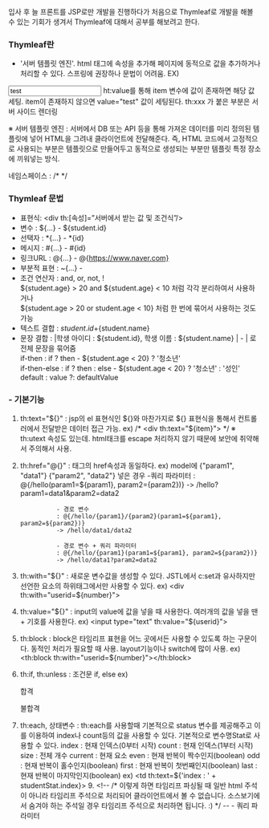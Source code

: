입사 후 늘 프론트를 JSP로만 개발을 진행하다가 처음으로 Thymleaf로 개발을 해볼 수 있는 기회가 생겨서 Thymleaf에 대해서 공부를 해보려고 한다.


  ### Thymleaf란
  - '서버 템플릿 엔진'. html 태그에 속성을 추가해 페이지에 동적으로 값을 추가하거나 처리할 수 있다. 스프링에 권장하나 문법이 어려움.
  EX)
  <input type="text" value="test" th:value="${item}"/>
  ht:value를 통해 item 변수에 값이 존재하면 해당 값 세팅.
  item이 존재하지 않으면 value="test" 값이 세팅된다.
  th:xxx 가 붙은 부분은 서버 사이드 렌더링 

  ※ 서버 템플릿 엔진 : 서버에서 DB 또는 API 등을 통해 가져온 데이터를 미리 정의된 템플릿에 넣어 HTML을 그려내 클라이언트에 전달해준다.
                     즉, HTML 코드에서 고정적으로 사용되는 부분은 템플릿으로 만들어두고 동적으로 생성되는 부분만 템플릿 특정 장소에 끼워넣는 방식.

  네임스페이스 : /* <html lang="ko" xmlns:th="http://www.thymeleaf.org"> */
  
  ### Thymleaf 문법
  - 표현식: <div th:[속성]=”서버에서 받는 값 및 조건식”/>  
  - 변수 : ${...} - ${student.id}
  - 선택자 : *{...} - *{id}
  - 메시지 : #{...} - #{id}
  - 링크URL : @{...} - @{https://www.naver.com}
  - 부분적 표현 : ~{...} -
  - 조건 연산자 : and, or, not, !   
       ${student.age} > 20 and ${student.age} < 10 처럼 각각 분리하여서 사용하거나   
       ${student.age > 20 or student.age < 10} 처럼 한 번에 묶어서 사용하는 것도 가능   
  -  텍스트 결합 : ${student.id}+${student.name}
  -  문장 결합 : |학생 아이디 : ${student.id}, 학생 이름 : ${student.name} | - | 로 전체 문장을 묶어줌   
       if-then : if ? then - ${student.age < 20} ? '청소년'   
       if-then-else : if ? then : else - ${student.age < 20} ? '청소년' : '성인'   
       default : value ?: defaultValue    

   ### - 기본기능
   1. th:text="${}" : jsp의 el 표현식인 ${}와 마찬가지로 ${} 표현식을 통해서 컨트롤러에서 전달받은 데이터 접근 가능.
                   ex) /* <div th:text="${item}"></div> */
                   ※ th:utext 속성도 있는데. html태크를 escape 처리하지 않기 때문에 보안에 취약해서 주의해서 사용.
   2. th:href="@{}" : <a> 태그의 href속성과 동일하다.
                   ex) <a th:href="@{/testPage?currPage={page}}">
                    model에 {"param1", "data1"} {"param2", "data2"} 넣은 경우
                    -쿼리 파라미터
                    : @{/hello(param1=${param1}, param2={param2})}
                    -> /hello?param1=data1&param2=data2
                    
                    - 경로 변수
                    : @{/hello/{param1}/{param2}(param1=${param1}, param2=${param2})}
                    -> /hello/data1/data2
                    
                    - 경로 변수 + 쿼리 파라미터
                    : @{/hello/{param1}(param1=${param1}, param2=${param2})}
                    -> /hello/data1?param2=data2
   4. th:with="${}" : 새로운 변수값을 생성할 수 있다. JSTL에서 c:set과 유사하지만 선언한 요소의 하위태그에서만 사용할 수 있다.
                   ex) <div th:with="userid=${number}"> <p th:text="${userid}"></p> <div>
   5. th:value="${}" : input의 value에 값을 넣을 때 사용한다.
                       여러개의 값을 넣을 땐 + 기호를 사용한다.
                   ex) <input type="text" th:value="${userid}">
   6. th:block : block은 타임리프 표현을 어느 곳에서든 사용할 수 있도록 하는 구문이다. 동적인 처리가 필요할 때 사용. layout기능이나 switch에 많이 사용.
                   ex) <th:block th:with="userid=${number}"></th:block>
   7. th:if, th:unless : 조건문 if, else
                   ex) <p th:if="${student.grade > 80}">합격</p>
                       <p th:unless="${student.grade > 80}">불합격</p>
   8. th:each, 상태변수 : th:each를 사용할때 기본적으로 status 변수를 제공해주고 이를 이용하여 index나 count등의 값을 사용할 수 있다.
                         기본적으로 변수명Stat로 사용할 수 있다. 
                         index : 현재 인덱스(0부터 시작)
                         count : 현재 인덱스(1부터 시작)
                         size : 전체 개수
                         current : 현재 요소
                         even : 현재 반복이 짝수인지(boolean)
                         odd : 현재 반복이 홀수인지(boolean)
                         first : 현재 반복이 첫번째인지(boolean)
                         last : 현재 반복이 마지막인지(boolean)
                   ex) <tr th:each="student : ${studentList}">
                           <td th:text="|${student.id} : ${student.name}"></td>
                           <td th:text=${'index : ' + studentStat.index}></td>
                       </tr>
    9.  <!-- /* 이렇게 하면 타임리프 파싱될 때 일반 html 주석이 아니라 타임리프 주석으로 처리되어 클라이언트에서 볼 수 없습니다. 소스보기에서 숨겨야 하는 주석일 경우 타임리프 주석으로 처리하면 됩니다. :) */ --
                       - 쿼리 파라미터





